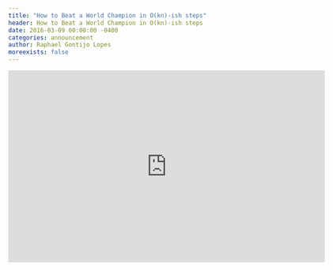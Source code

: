 ```yaml
---
title: "How to Beat a World Champion in O(kn)-ish steps"
header: How to Beat a World Champion in O(kn)-ish steps
date: 2016-03-09 00:00:00 -0400
categories: announcement
author: Raphael Gontijo Lopes
moreexists: false
---
```

<!-- embedded slides should have width="640" height="389" -->
<iframe src="https://docs.google.com/presentation/d/1qvUW-dUsdjaFHLH_cvJNzikGrgXdPkEmWVUWJHTBvX8/embed?start=false&loop=false&delayms=3000" frameborder="0" width="640" height="389" allowfullscreen="true" mozallowfullscreen="true" webkitallowfullscreen="true"></iframe>
